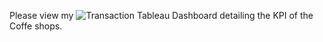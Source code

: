 Please view my ![Transaction Tableau Dashboard](https://public.tableau.com/views/CafeTransactionAnalyticsProject/Story1?:language=en-GB&:display_count=n&:origin=viz_share_link) detailing the KPI of the Coffe shops.

